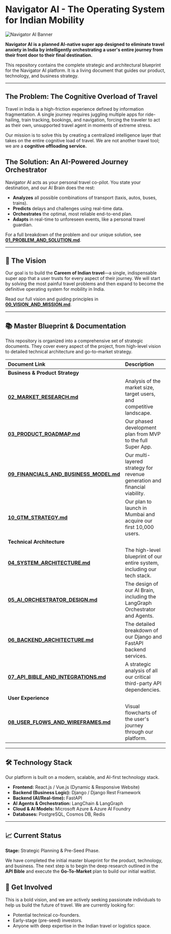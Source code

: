 # Navigator AI - The Operating System for Indian Mobility

![Navigator AI Banner](https://i.imgur.com/your-banner-image-url.png) 

**Navigator AI is a planned AI-native super app designed to eliminate travel anxiety in India by intelligently orchestrating a user's entire journey from their front door to their final destination.**

This repository contains the complete strategic and architectural blueprint for the Navigator AI platform. It is a living document that guides our product, technology, and business strategy.

---

## The Problem: The Cognitive Overload of Travel

Travel in India is a high-friction experience defined by information fragmentation. A single journey requires juggling multiple apps for ride-hailing, train tracking, bookings, and navigation, forcing the traveler to act as their own, unsupported travel agent in moments of extreme stress.

Our mission is to solve this by creating a centralized intelligence layer that takes on the entire cognitive load of travel. We are not another travel tool; we are a **cognitive offloading service.**

## The Solution: An AI-Powered Journey Orchestrator

Navigator AI acts as your personal travel co-pilot. You state your destination, and our AI Brain does the rest:
*   **Analyzes** all possible combinations of transport (taxis, autos, buses, trains).
*   **Predicts** delays and challenges using real-time data.
*   **Orchestrates** the optimal, most reliable end-to-end plan.
*   **Adapts** in real-time to unforeseen events, like a personal travel guardian.

For a full breakdown of the problem and our unique solution, see **[01_PROBLEM_AND_SOLUTION.md](./docs/01_PROBLEM_AND_SOLUTION.md)**.

---

## 🚀 The Vision

Our goal is to build the **Careem of Indian travel**—a single, indispensable super app that a user trusts for every aspect of their journey. We will start by solving the most painful travel problems and then expand to become the definitive operating system for mobility in India.

Read our full vision and guiding principles in **[00_VISION_AND_MISSION.md](./docs/00_VISION_AND_MISSION.md)**.

---

## 📚 Master Blueprint & Documentation

This repository is organized into a comprehensive set of strategic documents. They cover every aspect of the project, from high-level vision to detailed technical architecture and go-to-market strategy.

| Document Link | Description |
| :--- | :--- |
| **Business & Product Strategy** | |
| **[02_MARKET_RESEARCH.md](./docs/02_MARKET_RESEARCH.md)** | Analysis of the market size, target users, and competitive landscape. |
| **[03_PRODUCT_ROADMAP.md](./docs/03_PRODUCT_ROADMAP.md)** | Our phased development plan from MVP to the full Super App. |
| **[09_FINANCIALS_AND_BUSINESS_MODEL.md](./docs/09_FINANCIALS_AND_BUSINESS_MODEL.md)** | Our multi-layered strategy for revenue generation and financial viability. |
| **[10_GTM_STRATEGY.md](./docs/10_GTM_STRATEGY.md)** | Our plan to launch in Mumbai and acquire our first 10,000 users. |
| **Technical Architecture** | |
| **[04_SYSTEM_ARCHITECTURE.md](./docs/04_SYSTEM_ARCHITECTURE.md)** | The high-level blueprint of our entire system, including our tech stack. |
| **[05_AI_ORCHESTRATOR_DESIGN.md](./docs/05_AI_ORCHESTRATOR_DESIGN.md)** | The design of our AI Brain, including the LangGraph Orchestrator and Agents. |
| **[06_BACKEND_ARCHITECTURE.md](./docs/06_BACKEND_ARCHITECTURE.md)** | The detailed breakdown of our Django and FastAPI backend services. |
| **[07_API_BIBLE_AND_INTEGRATIONS.md](./docs/07_API_BIBLE_AND_INTEGRATIONS.md)** | A strategic analysis of all our critical third-party API dependencies. |
| **User Experience** | |
| **[08_USER_FLOWS_AND_WIREFRAMES.md](./docs/08_USER_FLOWS_AND_WIREFRAMES.md)** | Visual flowcharts of the user's journey through our platform. |

---

## 🛠️ Technology Stack

Our platform is built on a modern, scalable, and AI-first technology stack.

*   **Frontend:** React.js / Vue.js (Dynamic & Responsive Website)
*   **Backend (Business Logic):** Django / Django Rest Framework
*   **Backend (AI/Real-time):** FastAPI
*   **AI Agents & Orchestration:** LangChain & LangGraph
*   **Cloud & AI Models:** Microsoft Azure & Azure AI Foundry
*   **Databases:** PostgreSQL, Cosmos DB, Redis

---

## 📈 Current Status

**Stage:** Strategic Planning & Pre-Seed Phase.

We have completed the initial master blueprint for the product, technology, and business. The next step is to begin the deep research outlined in the **API Bible** and execute the **Go-To-Market** plan to build our initial waitlist.

## 🤝 Get Involved

This is a bold vision, and we are actively seeking passionate individuals to help us build the future of travel. We are currently looking for:
*   Potential technical co-founders.
*   Early-stage (pre-seed) investors.
*   Anyone with deep expertise in the Indian travel or logistics space.

